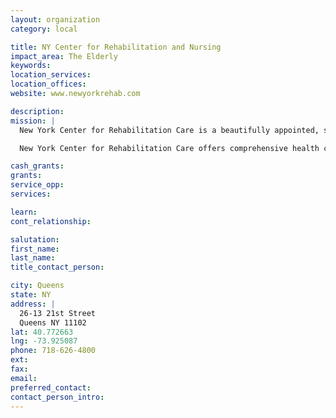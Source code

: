 ```yaml
---
layout: organization
category: local

title: NY Center for Rehabilitation and Nursing
impact_area: The Elderly
keywords: 
location_services: 
location_offices: 
website: www.newyorkrehab.com

description: 
mission: |
  New York Center for Rehabilitation Care is a beautifully appointed, state of the art skilled nursing facility conveniently located in Astoria, Queens. We have a capacity of 280 beds to accommodate both long and short term residents and are staffed with dynamic, experienced and compassionate professionals.

  New York Center for Rehabilitation Care offers comprehensive health care from intensive Physical and Occupational therapies to high quality skilled nursing care. Our staff is highly experienced in providing the rehabilitative services that you need to make a safe transition home. We can also help ease the difficult transition of long-term skilled nursing facility placement. Our social work department is available to assist our residents in achieving a safe return to the community once they are ready.

cash_grants: 
grants: 
service_opp: 
services: 

learn: 
cont_relationship: 

salutation: 
first_name: 
last_name: 
title_contact_person: 

city: Queens
state: NY
address: |
  26-13 21st Street  
  Queens NY 11102
lat: 40.772663
lng: -73.925087
phone: 718-626-4800
ext: 
fax: 
email: 
preferred_contact: 
contact_person_intro: 
---
```

